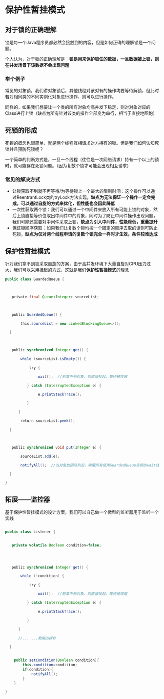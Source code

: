 # 保护性暂挂模式


## 对于锁的正确理解

锁是每一个Java程序员都必然会接触到的内容，但是如何正确的理解锁是一个问题。

个人认为，对于锁的正确理解是：**锁是用来保护锁住的数据，一旦数据被上锁，则在并发场景下该数据不会出现问题**

### 举个例子

常见的对象锁，我们讲对象锁后，其他线程对该对有的操作均要等待解锁，但此时若对相同类的不同实例化对象进行操作，则可以进行操作。

同样的，如果我们想要让一个类的所有对象均高并发下稳定，则对对象对应的Class进行上锁（缺点为所有针对该类的操作全部变为串行，相当于直接地图炮）


## 死锁的形成

死锁的概念也很简单，就是两个线程互相请求对方持有的锁。但是我们如何认知死锁并且预防死锁呢？

一个简单的判断方式是，一旦一个线程（往往是一次网络请求）持有一个以上的锁时，就可能存在死锁问题。（因为复数个锁才可能会出现相互请求）

### 常见的解决方式

* 让锁获取不到就不再等待/为等待锁上一个最大的限制时间：这个操作可以通过ReentrantLock类的tryLock方法实现，**缺点为无法保证一个操作一定会完成，可以通过自旋的方式来优化，但性能也会因此降低**
* 一次性获取两个锁：我们可以通过一个中间件来放入所有可能上锁的对象，然后上锁直接等价位取出中间件中的对象，同时为了防止中间件操作出现问题，我们可能还需要对中间件采取上锁，**缺点为引入中间件，性能降低，重量提升**
* 保证锁顺序获取：如果我们让复数个锁均按一个固定的顺序去取的话则可防止死锁，**缺点为仅对两个线程申请的复数个锁完全一样时才生效，条件较难达成**

## 保护性暂挂模式

针对我们拿不到锁采取自旋的方案，由于高并发环境下大量自旋对CPU压力过大，我们可以采用挂起的方式，这就是我们**保护性暂挂模式**的理念


```java
public class GuardedQueue {

​

   private final Queue<Integer> sourceList;

​

   public GuardedQueue() {

       this.sourceList = new LinkedBlockingQueue<>();

  }

​

   public synchronized Integer get() {

       while (sourceList.isEmpty()) {

           try {

               wait();  //若拿不到对象，则直接挂起，等待被唤醒

          } catch (InterruptedException e) {

               e.printStackTrace();

          }

      }

       return sourceList.peek();

  }

​

   public synchronized void put(Integer e) {

       sourceList.add(e);

       notifyAll();  //当对象放回队列后，唤醒所有使用GuardedQueue实例的wait线程

  }

}
```

## 拓展——监控器

基于保护性暂挂模式的设计方案，我们可以自己做一个微型的监听器用于监听一个实践

```java

public class Listener {

​
   private volatile Boolean condition=false;


​

   public synchronized Integer get() {

       while (!condition) {

           try {

               wait();  //若拿不到对象，则直接挂起，等待被唤醒

          } catch (InterruptedException e) {

               e.printStackTrace();

          }

      }

      //.......剩余的操作

  }

​
	public setCondition(Boolean condition){
		this.condition=condition;
		if(condition){
			notifyAll();
		}
	}

}

```